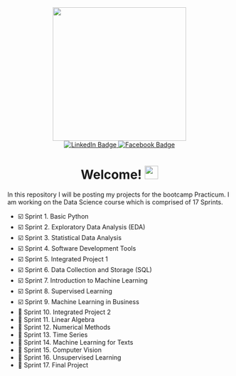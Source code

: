 <div id="header" align="center">
  <img src="https://media2.giphy.com/media/AKjT5kDZMK4wsPXJPk/giphy.gif" width="300"/>
</div>
<div id="badges" align="center">
  <a href="https://www.linkedin.com/in/brandon-harrelson-137a3b108/">
    <img src="https://img.shields.io/badge/LinkedIn-blue?style=for-the-badge&logo=linkedin&logoColor=white" alt="LinkedIn Badge"/>
  </a>
  <a href="https://www.facebook.com/brandon.harrelson1">
    <img src="https://img.shields.io/badge/Facebook-blue?style=for-the-badge&logo=facebook&logoColor=white" alt="Facebook Badge"/>
  </a>
</div>
<div id="views" align="center">
<img src="https://komarev.com/ghpvc/?username=Nodnarb1192&style=flat-square&color=blue" alt=""/>
</div>
<h1 align="center">
  Welcome!
  <img src="https://media.giphy.com/media/hvRJCLFzcasrR4ia7z/giphy.gif" width="30px"/>
</h1>
<p> 
  In this repository I will be posting my projects for the bootcamp Practicum. I am working on the Data Science course which is comprised of 17 Sprints.
 </p>


- :ballot_box_with_check: Sprint 1. Basic Python
- :ballot_box_with_check: Sprint 2. Exploratory Data Analysis (EDA)
- :ballot_box_with_check: Sprint 3. Statistical Data Analysis
- :ballot_box_with_check: Sprint 4. Software Development Tools
- :ballot_box_with_check: Sprint 5. Integrated Project 1
- :ballot_box_with_check: Sprint 6. Data Collection and Storage (SQL)
- :ballot_box_with_check: Sprint 7. Introduction to Machine Learning
- :ballot_box_with_check: Sprint 8. Supervised Learning
- :ballot_box_with_check: Sprint 9. Machine Learning in Business
- :black_square_button: Sprint 10. Integrated Project 2
- :black_square_button: Sprint 11. Linear Algebra
- :black_square_button: Sprint 12. Numerical Methods
- :black_square_button: Sprint 13. Time Series
- :black_square_button: Sprint 14. Machine Learning for Texts
- :black_square_button: Sprint 15. Computer Vision
- :black_square_button: Sprint 16. Unsupervised Learning
- :black_square_button: Sprint 17. Final Project

